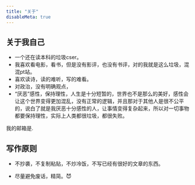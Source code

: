 ```yaml
---
title: "关于"
disableMeta: true
---
```


## 关于我自己
- 一个还在读本科的垃圾cser。
- 我喜欢看电影，看书，但是没有影评，也没有书评，对的我就是这么垃圾，混混pt站。
- 喜欢读诗，读的难听，写的难看。
- 对政治，没有明确观点，
- “厌恶”感性，保持理性，人生是十分短暂的，世界也不是那么的美好，感性会让这个世界变得更加混乱，没有正常的逻辑，并且那对于其他人是很不公平的，说白了就是我厌恶十分感性的人，让事情变得复杂起来，所以对一切事物都要保持理性，实际上人类都很垃圾，都很失败。

我的邮箱是<a href="#" class="cryptedmail"
   data-name="bowser1704"
   data-domain="icloud"
   data-tld="com"
   onclick="window.location.href = 'mailto:' + this.dataset.name + '@' + this.dataset.domain + '.' + this.dataset.tld; return false;"></a>.

## 写作原则

- 不抄袭，不复制粘贴，不炒冷饭，不写已经有很好的文章的东西。

- 尽量避免废话，精简。:smiling_imp: